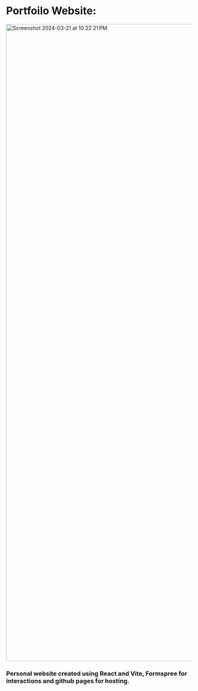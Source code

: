 # Portfoilo Website:

<img width="1728" alt="Screenshot 2024-03-21 at 10 22 21 PM" src="https://github.com/Janadhi14/Janadhi/assets/100277240/6d2e4cb4-b078-4c0d-b768-e7fcfa9b9be7">


 ### Personal website created using React and Vite, Formspree for interactions and github pages for hosting.
